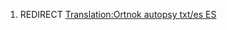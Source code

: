 1.  REDIRECT [Translation:Ortnok autopsy txt/es
    ES](Translation:Ortnok_autopsy_txt/es_ES "wikilink")